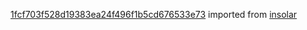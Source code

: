 [1fcf703f528d19383ea24f496f1b5cd676533e73](https://github.com/insolar/insolar/commit/1fcf703f528d19383ea24f496f1b5cd676533e73) imported from [insolar](https://github.com/insolar/insolar)

